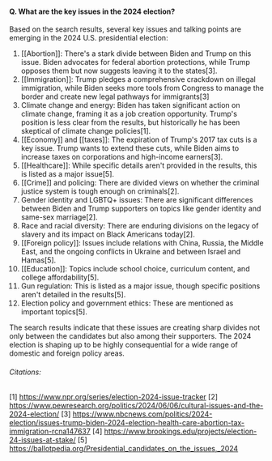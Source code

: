 #### Q. What are the key issues in the 2024 election?

Based on the search results, several key issues and talking points are emerging in the 2024 U.S. presidential election:

1. [[Abortion]]: There's a stark divide between Biden and Trump on this issue. Biden advocates for federal abortion protections, while Trump opposes them but now suggests leaving it to the states[3].
2. [[Immigration]]: Trump pledges a comprehensive crackdown on illegal immigration, while Biden seeks more tools from Congress to manage the border and create new legal pathways for immigrants[3]
3. Climate change and energy: Biden has taken significant action on climate change, framing it as a job creation opportunity. Trump's position is less clear from the results, but historically he has been skeptical of climate change policies[1].
4. [[Economy]] and [[taxes]]: The expiration of Trump's 2017 tax cuts is a key issue. Trump wants to extend these cuts, while Biden aims to increase taxes on corporations and high-income earners[3].
5. [[Healthcare]]: While specific details aren't provided in the results, this is listed as a major issue[5].
6. [[Crime]] and policing: There are divided views on whether the criminal justice system is tough enough on criminals[2].
7. Gender identity and LGBTQ+ issues: There are significant differences between Biden and Trump supporters on topics like gender identity and same-sex marriage[2].
8. Race and racial diversity: There are enduring divisions on the legacy of slavery and its impact on Black Americans today[2].
9. [[Foreign policy]]: Issues include relations with China, Russia, the Middle East, and the ongoing conflicts in Ukraine and between Israel and Hamas[5].
10. [[Education]]: Topics include school choice, curriculum content, and college affordability[5].
11. Gun regulation: This is listed as a major issue, though specific positions aren't detailed in the results[5].
12. Election policy and government ethics: These are mentioned as important topics[5].

The search results indicate that these issues are creating sharp divides not only between the candidates but also among their supporters. The 2024 election is shaping up to be highly consequential for a wide range of domestic and foreign policy areas.
###### Citations:
[1] https://www.npr.org/series/election-2024-issue-tracker
[2] https://www.pewresearch.org/politics/2024/06/06/cultural-issues-and-the-2024-election/
[3] https://www.nbcnews.com/politics/2024-election/issues-trump-biden-2024-election-health-care-abortion-tax-immigration-rcna147637
[4] https://www.brookings.edu/projects/election-24-issues-at-stake/
[5] https://ballotpedia.org/Presidential_candidates_on_the_issues,_2024